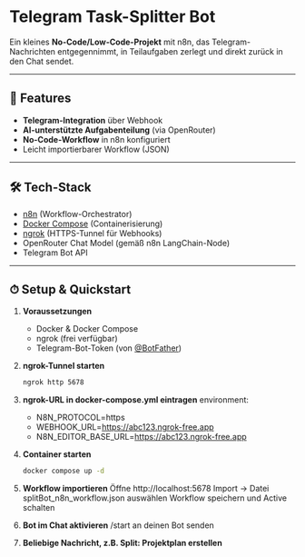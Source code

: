# Telegram Task-Splitter Bot

Ein kleines **No-Code/Low-Code-Projekt** mit n8n, das Telegram-Nachrichten entgegennimmt, in Teilaufgaben zerlegt und direkt zurück in den Chat sendet.

---

## 🚀 Features

- **Telegram-Integration** über Webhook  
- **AI-unterstützte Aufgabenteilung** (via OpenRouter)  
- **No-Code-Workflow** in n8n konfiguriert  
- Leicht importierbarer Workflow (JSON)

---

## 🛠 Tech-Stack

- [n8n](https://n8n.io/) (Workflow-Orchestrator)  
- [Docker Compose](https://docs.docker.com/compose/) (Containerisierung)  
- [ngrok](https://ngrok.com/) (HTTPS-Tunnel für Webhooks)  
- OpenRouter Chat Model (gemäß n8n LangChain-Node)  
- Telegram Bot API

---

## ⏱ Setup & Quickstart

1. **Voraussetzungen**  
   - Docker & Docker Compose  
   - ngrok (frei verfügbar)  
   - Telegram-Bot-Token (von [@BotFather](https://t.me/BotFather))

2. **ngrok-Tunnel starten**  
   ```bash
   ngrok http 5678

3. **ngrok-URL in docker-compose.yml eintragen**
environment:
     - N8N_PROTOCOL=https
     - WEBHOOK_URL=https://abc123.ngrok-free.app
     - N8N_EDITOR_BASE_URL=https://abc123.ngrok-free.app

4. **Container starten**
   ```bash
   docker compose up -d

5. **Workflow importieren**
   Öffne http://localhost:5678
   Import → Datei splitBot_n8n_workflow.json auswählen
   Workflow speichern und Active schalten

6. **Bot im Chat aktivieren**
   /start an deinen Bot senden

7. **Beliebige Nachricht, z.B. Split: Projektplan erstellen**
